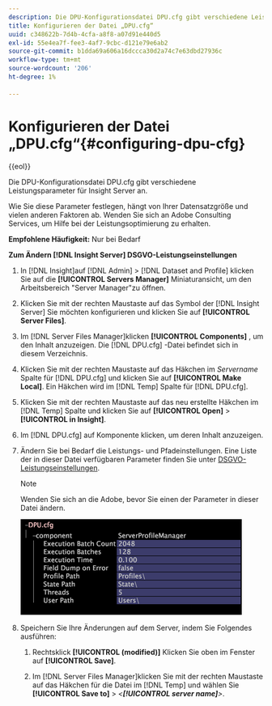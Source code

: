 ```yaml
---
description: Die DPU-Konfigurationsdatei DPU.cfg gibt verschiedene Leistungsparameter für Insight Server an.
title: Konfigurieren der Datei „DPU.cfg“
uuid: c348622b-7d4b-4cfa-a8f8-a07d91e440d5
exl-id: 55e4ea7f-fee3-4af7-9cbc-d121e79e6ab2
source-git-commit: b1dda69a606a16dccca30d2a74c7e63dbd27936c
workflow-type: tm+mt
source-wordcount: '206'
ht-degree: 1%

---
```


# Konfigurieren der Datei „DPU.cfg“{#configuring-dpu-cfg}

{{eol}}

Die DPU-Konfigurationsdatei DPU.cfg gibt verschiedene Leistungsparameter für Insight Server an.

Wie Sie diese Parameter festlegen, hängt von Ihrer Datensatzgröße und vielen anderen Faktoren ab. Wenden Sie sich an Adobe Consulting Services, um Hilfe bei der Leistungsoptimierung zu erhalten.

**Empfohlene Häufigkeit:** Nur bei Bedarf

**Zum Ändern [!DNL Insight Server] DSGVO-Leistungseinstellungen**

1. In [!DNL Insight]auf [!DNL Admin] > [!DNL Dataset and Profile] klicken Sie auf die **[!UICONTROL Servers Manager]** Miniaturansicht, um den Arbeitsbereich &quot;Server Manager&quot;zu öffnen.
1. Klicken Sie mit der rechten Maustaste auf das Symbol der [!DNL Insight Server] Sie möchten konfigurieren und klicken Sie auf **[!UICONTROL Server Files]**.
1. Im [!DNL Server Files Manager]klicken **[!UICONTROL Components]** , um den Inhalt anzuzeigen. Die [!DNL DPU.cfg] -Datei befindet sich in diesem Verzeichnis.
1. Klicken Sie mit der rechten Maustaste auf das Häkchen im *Servername* Spalte für [!DNL DPU.cfg] und klicken Sie auf **[!UICONTROL Make Local]**. Ein Häkchen wird im [!DNL Temp] Spalte für [!DNL DPU.cfg].
1. Klicken Sie mit der rechten Maustaste auf das neu erstellte Häkchen im [!DNL Temp] Spalte und klicken Sie auf **[!UICONTROL Open]** > **[!UICONTROL in Insight]**.
1. Im [!DNL DPU.cfg] auf Komponente klicken, um deren Inhalt anzuzeigen.
1. Ändern Sie bei Bedarf die Leistungs- und Pfadeinstellungen. Eine Liste der in dieser Datei verfügbaren Parameter finden Sie unter [DSGVO-Leistungseinstellungen](../../../home/c-inst-svr/c-cfg-stgs-ref/c-dpu-perf-stgs.md#concept-477c4c526de44bda84176e62266c3df1).

   >[!NOTE]
   >
   >Wenden Sie sich an die Adobe, bevor Sie einen der Parameter in dieser Datei ändern.

   ![](assets/cfg_DPU_egvalues.png)

1. Speichern Sie Ihre Änderungen auf dem Server, indem Sie Folgendes ausführen:

   1. Rechtsklick **[!UICONTROL (modified)]** Klicken Sie oben im Fenster auf **[!UICONTROL Save]**.

   1. Im [!DNL Server Files Manager]klicken Sie mit der rechten Maustaste auf das Häkchen für die Datei im [!DNL Temp] und wählen Sie **[!UICONTROL Save to]** > *&lt;**[!UICONTROL server name]**>*.
